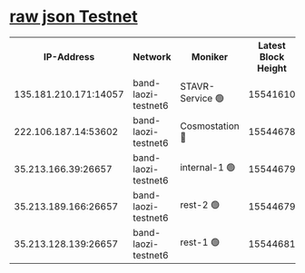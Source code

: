 
[raw json Testnet](https://rpc-check.bandt.stavr.tech/bandt/rpcbandt_result.json)
=

<table><tr><th>IP-Address</th><th>Network</th><th>Moniker</th><th>Latest Block Height</th><th>Earliest Block Height</th><th>Catching Up</th><th>Tx Index</th><th>Voting Power</th><th>Scan Time</th></tr><tr><td>135.181.210.171:14057</td><td>band-laozi-testnet6</td><td>STAVR-Service 🟢</td><td>15541610</td><td>15322501</td><td>False</td><td>on</td><td>0</td><td>2024-02-05T03:18:31.453458042UTC</td></tr><tr><td>222.106.187.14:53602</td><td>band-laozi-testnet6</td><td>Cosmostation 🔴</td><td>15544678</td><td>15423001</td><td>False</td><td>on</td><td>2203623</td><td>2024-02-05T03:18:32.844733107UTC</td></tr><tr><td>35.213.166.39:26657</td><td>band-laozi-testnet6</td><td>internal-1 🟢</td><td>15544679</td><td>15444679</td><td>False</td><td>on</td><td>0</td><td>2024-02-05T03:18:33.767089358UTC</td></tr><tr><td>35.213.189.166:26657</td><td>band-laozi-testnet6</td><td>rest-2 🟢</td><td>15544679</td><td>15444679</td><td>False</td><td>on</td><td>0</td><td>2024-02-05T03:18:34.692460922UTC</td></tr><tr><td>35.213.128.139:26657</td><td>band-laozi-testnet6</td><td>rest-1 🟢</td><td>15544681</td><td>15444681</td><td>False</td><td>on</td><td>0</td><td>2024-02-05T03:18:39.692672723UTC</td></tr></table>
